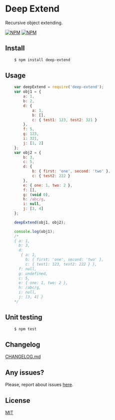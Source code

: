 Deep Extend
===========

Recursive object extending.

[![NPM](https://nodei.co/npm/deep-extend.png?downloads=true&downloadRank=true&stars=true)](https://nodei.co/npm/deep-extend/)
[![NPM](https://nodei.co/npm-dl/deep-extend.png?height=3)](https://nodei.co/npm/deep-extend/)

Install
-------

```bash
	$ npm install deep-extend
```

Usage
-----

```javascript
	var deepExtend = require('deep-extend');
	var obj1 = {
		a: 1,
		b: 2,
		d: {
			a: 1,
			b: [],
			c: { test1: 123, test2: 321 }
		},
		f: 5,
		g: 123,
		i: 321,
		j: [1, 2]
	};
	var obj2 = {
		b: 3,
		c: 5,
		d: {
			b: { first: 'one', second: 'two' },
			c: { test2: 222 }
		},
		e: { one: 1, two: 2 },
		f: [],
		g: (void 0),
		h: /abc/g,
		i: null,
		j: [3, 4]
	};

	deepExtend(obj1, obj2);

	console.log(obj1);
	/*
	{ a: 1,
	  b: 3,
	  d:
	   { a: 1,
	     b: { first: 'one', second: 'two' },
	     c: { test1: 123, test2: 222 } },
	  f: null,
	  g: undefined,
	  c: 5,
	  e: { one: 1, two: 2 },
	  h: /abc/g,
	  i: null,
	  j: [3, 4] }
	*/
```

Unit testing
------------

```bash
	$ npm test
```

Changelog
---------

[CHANGELOG.md](./CHANGELOG.md)

Any issues?
-----------

Please, report about issues [here](https://github.com/unclechu/node-deep-extend/issues).

License
-------

[MIT](./LICENSE)
